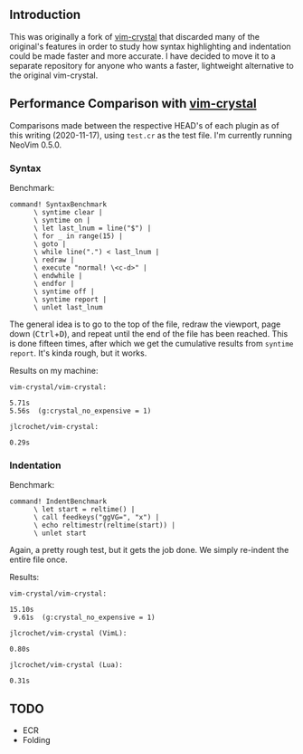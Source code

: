 ## Introduction

This was originally a fork of [vim-crystal](https://github.com/vim-crystal/vim-crystal) that discarded many of the original's features in order to study how syntax highlighting and indentation could be made faster and more accurate. I have decided to move it to a separate repository for anyone who wants a faster, lightweight alternative to the original vim-crystal.

## Performance Comparison with [vim-crystal](https://github.com/vim-crystal/vim-crystal)

Comparisons made between the respective HEAD's of each plugin as of this writing (2020-11-17), using `test.cr` as the test file. I'm currently running NeoVim 0.5.0.

### Syntax

Benchmark:

    command! SyntaxBenchmark
          \ syntime clear |
          \ syntime on |
          \ let last_lnum = line("$") |
          \ for _ in range(15) |
          \ goto |
          \ while line(".") < last_lnum |
          \ redraw |
          \ execute "normal! \<c-d>" |
          \ endwhile |
          \ endfor |
          \ syntime off |
          \ syntime report |
          \ unlet last_lnum

The general idea is to go to the top of the file, redraw the viewport, page down (<kbd>Ctrl</kbd>+<kbd>D</kbd>), and repeat until the end of the file has been reached. This is done fifteen times, after which we get the cumulative results from `syntime report`. It's kinda rough, but it works.

Results on my machine:

    vim-crystal/vim-crystal:

    5.71s
    5.56s  (g:crystal_no_expensive = 1)

    jlcrochet/vim-crystal:

    0.29s

### Indentation

Benchmark:

    command! IndentBenchmark
          \ let start = reltime() |
          \ call feedkeys("ggVG=", "x") |
          \ echo reltimestr(reltime(start)) |
          \ unlet start

Again, a pretty rough test, but it gets the job done. We simply re-indent the entire file once.

Results:

    vim-crystal/vim-crystal:

    15.10s
     9.61s  (g:crystal_no_expensive = 1)

    jlcrochet/vim-crystal (VimL):

    0.80s

    jlcrochet/vim-crystal (Lua):

    0.31s

## TODO

* ECR
* Folding
